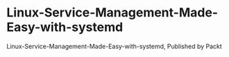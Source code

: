 # Linux-Service-Management-Made-Easy-with-systemd
Linux-Service-Management-Made-Easy-with-systemd, Published by Packt
